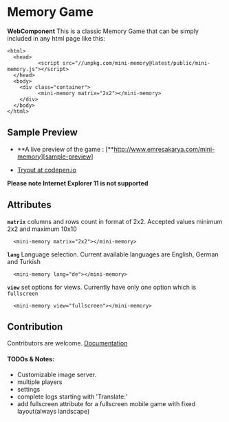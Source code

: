 # Memory Game

**WebComponent**
This is a classic Memory Game that can be simply included in any html page like this:

    <html>
      <head>
        	  <script src="//unpkg.com/mini-memory@latest/public/mini-memory.js"></script>
      </head>
      <body>
        <div class="container">
              <mini-memory matrix="2x2"></mini-memory>
        </div>
      </body>
    </html>

## Sample Preview

- **A live preview of the game : [**http://www.emresakarya.com/mini-memory][sample-preview]

- [Tryout at codepen.io][codepen]

**Please note Internet Explorer 11 is not supported**

## Attributes

**`matrix`** columns and rows count in format of 2x2. Accepted values minimum 2x2 and maximum 10x10

      <mini-memory matrix="2x2"></mini-memory>

**`lang`** Language selection. Current available languages are English, German and Turkish

      <mini-memory lang="de"></mini-memory>

**`view`** set options for views. Currently have only one option which is `fullscreen`

      <mini-memory view="fullscreen"></mini-memory>


## Contribution

Contributors are welcome. [Documentation][docs]

#### TODOs & Notes:

- Customizable image server.
- multiple players
- settings
- complete logs starting with 'Translate:'
- add fullscreen attribute for a fullscreen mobile game with fixed layout(always landscape)

[sample-preview]: http://www.emresakarya.com/mini-memory
[docs]: https://softberry.github.io/memory-game/
[codepen]: https://codepen.io/softberry/pen/dwBrNB
